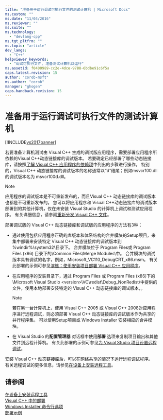 ```yaml
---
title: "准备用于运行调试可执行文件的测试计算机 | Microsoft Docs"
ms.custom: ""
ms.date: "11/04/2016"
ms.reviewer: ""
ms.suite: ""
ms.technology: 
  - "devlang-cpp"
ms.tgt_pltfrm: ""
ms.topic: "article"
dev_langs: 
  - "C++"
helpviewer_keywords: 
  - "调试可执行文件, 准备测试计算机以运行"
ms.assetid: f0400989-cc2e-4dce-9788-6bdbe91c6f5a
caps.latest.revision: 15
author: "corob-msft"
ms.author: "corob"
manager: "ghogen"
caps.handback.revision: 15
---
```

# 准备用于运行调试可执行文件的测试计算机
[!INCLUDE[vs2017banner](../assembler/inline/includes/vs2017banner.md)]

若要准备计算机测试由 Visual C\+\+ 生成的调试版应用程序，需要部署应用程序所依赖的Visual C\+\+动态链接库的调试版本。  若要确定已经部署了哪些动态链接库，请按照[了解 Visual C\+\+ 应用程序的依赖项](../ide/understanding-the-dependencies-of-a-visual-cpp-application.md)中列出的步骤进行操作。  特别的，Visual C\+\+ 动态链接库的调试版本的名称通常以“d”结尾；例如msvcr100.dll 的调试版本名为 msvcr100d.dll。  
  
> [!NOTE]
>  应用程序的调试版本是不可重新发布的，而且Visual C\+\+ 动态链接库的调试版本也都是不可重新发布的。  您可以将应用程序和 Visual C\+\+动态链接库的调试版本部署到的其他计算机，仅在未安装 Visual Studio 的计算机上调试和测试应用程序。  有关详细信息，请参阅[重新分发 Visual C\+\+ 文件](../ide/redistributing-visual-cpp-files.md)。  
  
 部署调试版的 Visual C\+\+ 动态链接库和调试版的应用程序的方法有3种：  
  
-   通过使用包括应用程序正确的库版本和体系结构的合并模块的Setup项目，来集中部署来安装特定 Visual C\+\+ 动态链接库的调试版本到 %windir%\\system32\\目录下。  合并模块位于 Program Files或 Program Files \(x86\) 目录下的\\Common Files\\Merge Modules\\中。  合并模块的调试版本具有调试的名字，例如，Microsoft\_VC110\_DebugCRT\_x86.msm。  有关此部署的示例可参见[演练：使用安装项目部署 Visual C\+\+ 应用程序](../ide/walkthrough-deploying-a-visual-cpp-application-by-using-a-setup-project.md)。  
  
-   在应用程序的安装目录下，通过 Program Files 或 Program Files \(x86\)下的\\Microsoft Visual Studio \<version\>\\VC\\redist\\Debug\_NonRedist\\中提供的文件，使用本地部署安装特定的 Visual C\+\+ 动态链接库的调试版本，。  
  
    > [!NOTE]
    >  若在另一台计算机上，使用 Visual C\+\+ 2005 或 Visual C\+\+ 2008对应用程序进行远程调试，则必须部署 Visual C\+\+ 动态链接库的调试版本作为共享的并行程序集。  可以使用Setup项目或 Windows Installer 安装相应的合并模块。  
  
-   在 Visual Studio 的**配置管理器** 对话框中使用**部署** 选项来复制项目输出和其他文件到远程计算机。  有关此部署的示例可参见[为 Visual Studio 项目设置远程调试](../Topic/Set%20Up%20Remote%20Debugging%20for%20a%20Visual%20Studio%20Project.md)。  
  
 安装 Visual C\+\+ 动态链接库后，可以在网络共享的情况下运行远程调试程序。  有关远程调试的更多信息，请参见[在设备上安装远程工具](../Topic/Set%20Up%20the%20Remote%20Tools%20on%20the%20Device.md)。  
  
## 请参阅  
 [在设备上安装远程工具](../Topic/Set%20Up%20the%20Remote%20Tools%20on%20the%20Device.md)   
 [Visual C\+\+ 中的部署](../ide/deployment-in-visual-cpp.md)   
 [Windows Installer 命令行选项](http://msdn.microsoft.com/library/windows/desktop/aa367988.aspx)   
 [部署示例](../ide/deployment-examples.md)